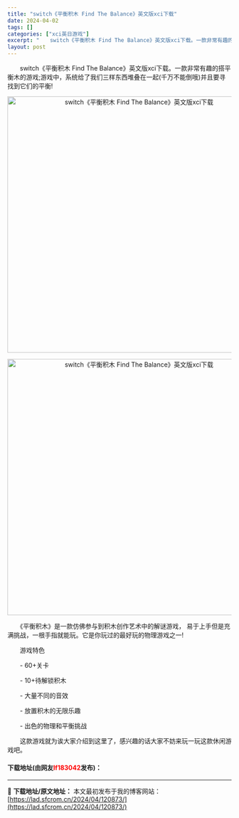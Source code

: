 ```yaml
---
title: "switch《平衡积木 Find The Balance》英文版xci下载"
date: 2024-04-02
tags: []
categories: ["xci英日游戏"]
excerpt: "　　switch《平衡积木 Find The Balance》英文版xci下载。一款非常有趣的搭平衡木的游戏;游戏中，系统给了我们三样东西堆叠在一起(千万不能倒哦)并且要寻找到它们的平衡! 　　《平衡积木》是一款仿佛参与到积木创作艺术中的解谜游戏， 易于上手但是充满挑战，一根手指就能玩。它是你玩过的&hellip;"
layout: post
---
```


 <p>　　switch《平衡积木 Find The Balance》英文版xci下载。一款非常有趣的搭平衡木的游戏;游戏中，系统给了我们三样东西堆叠在一起(千万不能倒哦)并且要寻找到它们的平衡!</p> <p align="center"><img align="" border="0" src="https://lad.sfcrom.cn/wp-content/uploads/2024/04/20240402_660bd91d48c19.webp" width="576" alt="switch《平衡积木 Find The Balance》英文版xci下载" /></p> <p align="center"><img align="" border="0" src="https://lad.sfcrom.cn/wp-content/uploads/2024/04/20240402_660bd91dac06a.webp" width="576" alt="switch《平衡积木 Find The Balance》英文版xci下载" /></p> <p>　　《平衡积木》是一款仿佛参与到积木创作艺术中的解谜游戏， 易于上手但是充满挑战，一根手指就能玩。它是你玩过的最好玩的物理游戏之一!</p> <p>　　游戏特色</p> <p>　　- 60+关卡</p> <p>　　- 10+待解锁积木</p> <p>　　- 大量不同的音效</p> <p>　　- 放置积木的无限乐趣</p> <p>　　- 出色的物理和平衡挑战</p> <p>　　这款游戏就为诶大家介绍到这里了，感兴趣的话大家不妨来玩一玩这款休闲游戏吧。</p> <p><h4>下载地址(由网友<font color="red">lf183042</font>发布)：</h4></p> 

---
📖 **下载地址/原文地址：** 本文最初发布于我的博客网站：[https://lad.sfcrom.cn/2024/04/120873/](https://lad.sfcrom.cn/2024/04/120873/)
